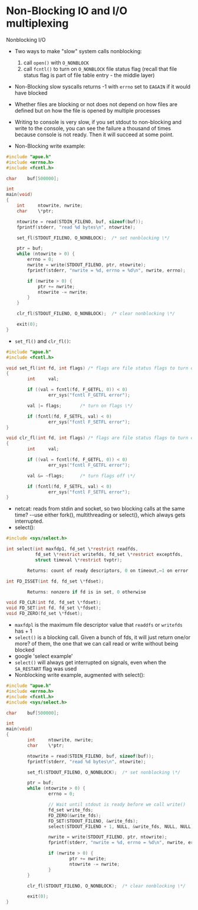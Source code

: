 Non-Blocking IO and I/O multiplexing
====================================

Nonblocking I/O

- Two ways to make "slow" system calls nonblocking:
  1. call `open()` with `O_NONBLOCK`
  2. call `fcntl()` to turn on `O_NONBLOCK` file status flag (recall that file status flag is part of file table entry - the middle layer)
- Non-Blocking slow syscalls returns -1 with `errno` set to `EAGAIN` if it would have blocked
- Whether files are blocking or not does not depend on how files are defined but on how the file is opened by multiple processes

- Writing to console is very slow, if you set stdout to non-blocking and write to the console, you can see the failure a thousand of times because console is not ready. Then it will succeed at some point.
- Non-Blocking write example:
```c
#include "apue.h"
#include <errno.h>
#include <fcntl.h>

char    buf[500000];

int
main(void)
{
    int     ntowrite, nwrite;
    char    \*ptr;

    ntowrite = read(STDIN_FILENO, buf, sizeof(buf));
    fprintf(stderr, "read %d bytes\n", ntowrite);

    set_fl(STDOUT_FILENO, O_NONBLOCK);  /* set nonblocking \*/

    ptr = buf;
    while (ntowrite > 0) {
        errno = 0;
        nwrite = write(STDOUT_FILENO, ptr, ntowrite);
        fprintf(stderr, "nwrite = %d, errno = %d\n", nwrite, errno);

        if (nwrite > 0) {
            ptr += nwrite;
            ntowrite -= nwrite;
        }
    }

    clr_fl(STDOUT_FILENO, O_NONBLOCK);  /* clear nonblocking \*/

    exit(0);
}
```
- `set_fl()` and `clr_fl()`:

```c
#include "apue.h"
#include <fcntl.h>

void set_fl(int fd, int flags) /* flags are file status flags to turn on */
{
        int     val;

        if ((val = fcntl(fd, F_GETFL, 0)) < 0)
                err_sys("fcntl F_GETFL error");

        val |= flags;       /* turn on flags \*/

        if (fcntl(fd, F_SETFL, val) < 0)
                err_sys("fcntl F_SETFL error");
}

void clr_fl(int fd, int flags) /* flags are file status flags to turn off */
{
        int     val;

        if ((val = fcntl(fd, F_GETFL, 0)) < 0)
                err_sys("fcntl F_GETFL error");

        val &= ~flags;      /* turn flags off \*/

        if (fcntl(fd, F_SETFL, val) < 0)
                err_sys("fcntl F_SETFL error");
}
```

- netcat: reads from stdin and socket, so two blocking calls at the same time? --use either fork(), multithreading or select(), which always gets interrupted.
- select():

```c
#include <sys/select.h>

int select(int maxfdp1, fd_set \*restrict readfds,
           fd_set \*restrict writefds, fd_set \*restrict exceptfds,
           struct timeval \*restrict tvptr);

        Returns: count of ready descriptors, 0 on timeout,–1 on error

int FD_ISSET(int fd, fd_set \*fdset);

        Returns: nonzero if fd is in set, 0 otherwise

void FD_CLR(int fd, fd_set \*fdset);
void FD_SET(int fd, fd_set \*fdset);
void FD_ZERO(fd_set \*fdset);
```

- `maxfdpl` is the maximum file descriptor value that `readdfs` or `writefds` has + 1
- `select()` is a blocking call. Given a bunch of fds, it will just return one/or more? of them, the one that we can call read or write without being blocked
- google 'select example'
- `select()` will always get interrupted on signals, even when the `SA_RESTART` flag was used
- Nonblocking write example, augmented with select():
```c
#include "apue.h"
#include <errno.h>
#include <fcntl.h>
#include <sys/select.h>

char    buf[500000];

int
main(void)
{
        int     ntowrite, nwrite;
        char    \*ptr;

        ntowrite = read(STDIN_FILENO, buf, sizeof(buf));
        fprintf(stderr, "read %d bytes\n", ntowrite);

        set_fl(STDOUT_FILENO, O_NONBLOCK);  /* set nonblocking \*/

        ptr = buf;
        while (ntowrite > 0) {
                errno = 0;

                // Wait until stdout is ready before we call write()
                fd_set write_fds;
                FD_ZERO(&write_fds);
                FD_SET(STDOUT_FILENO, &write_fds);
                select(STDOUT_FILENO + 1, NULL, &write_fds, NULL, NULL);

                nwrite = write(STDOUT_FILENO, ptr, ntowrite);
                fprintf(stderr, "nwrite = %d, errno = %d\n", nwrite, errno);

                if (nwrite > 0) {
                        ptr += nwrite;
                        ntowrite -= nwrite;
                }
        }

        clr_fl(STDOUT_FILENO, O_NONBLOCK);  /* clear nonblocking \*/

        exit(0);
}
```
